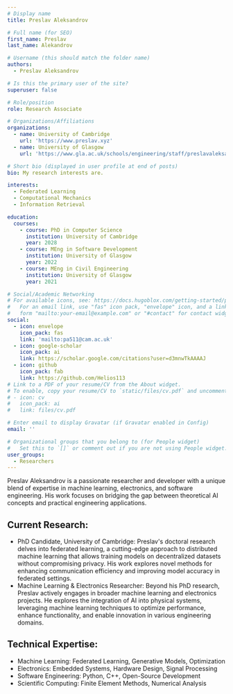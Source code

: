 ```yaml
---
# Display name
title: Preslav Aleksandrov

# Full name (for SEO)
first_name: Preslav  
last_name: Alekandrov

# Username (this should match the folder name)
authors:
  - Preslav Aleksandrov

# Is this the primary user of the site?
superuser: false

# Role/position
role: Research Associate 

# Organizations/Affiliations
organizations:
  - name: University of Cambridge
    url: 'https://www.preslav.xyz'
  - name: University of Glasgow 
    url: 'https://www.gla.ac.uk/schools/engineering/staff/preslavaleksandrov/'

# Short bio (displayed in user profile at end of posts)
bio: My research interests are. 

interests:
  - Federated Learning
  - Computational Mechanics
  - Information Retrieval

education:
  courses:
    - course: PhD in Computer Science
      institution: University of Cambridge
      year: 2028
    - course: MEng in Software Development
      institution: University of Glasgow
      year: 2022
    - course: MEng in Civil Engineering
      institution: University of Glasgow
      year: 2021

# Social/Academic Networking
# For available icons, see: https://docs.hugoblox.com/getting-started/page-builder/#icons
#   For an email link, use "fas" icon pack, "envelope" icon, and a link in the
#   form "mailto:your-email@example.com" or "#contact" for contact widget.
social:
  - icon: envelope
    icon_pack: fas
    link: 'mailto:pa511@cam.ac.uk'
  - icon: google-scholar
    icon_pack: ai
    link: https://scholar.google.com/citations?user=d3mnwTkAAAAJ
  - icon: github
    icon_pack: fab
    link: https://github.com/Helios113
# Link to a PDF of your resume/CV from the About widget.
# To enable, copy your resume/CV to `static/files/cv.pdf` and uncomment the lines below.
# - icon: cv
#   icon_pack: ai
#   link: files/cv.pdf

# Enter email to display Gravatar (if Gravatar enabled in Config)
email: ''

# Organizational groups that you belong to (for People widget)
#   Set this to `[]` or comment out if you are not using People widget.
user_groups:
  - Researchers
---
```


Preslav Aleksandrov is a passionate researcher and developer with a unique blend of expertise in machine learning, electronics, and software engineering. His work focuses on bridging the gap between theoretical AI concepts and practical engineering applications.

## Current Research:

- PhD Candidate, University of Cambridge: Preslav's doctoral research delves into federated learning, a cutting-edge approach to distributed machine learning that allows training models on decentralized datasets without compromising privacy. His work explores novel methods for enhancing communication efficiency and improving model accuracy in federated settings.
- Machine Learning & Electronics Researcher: Beyond his PhD research, Preslav actively engages in broader machine learning and electronics projects. He explores the integration of AI into physical systems, leveraging machine learning techniques to optimize performance, enhance functionality, and enable innovation in various engineering domains.

## Technical Expertise:

- Machine Learning: Federated Learning, Generative Models, Optimization
- Electronics: Embedded Systems, Hardware Design, Signal Processing
- Software Engineering: Python, C++, Open-Source Development
- Scientific Computing: Finite Element Methods, Numerical Analysis

